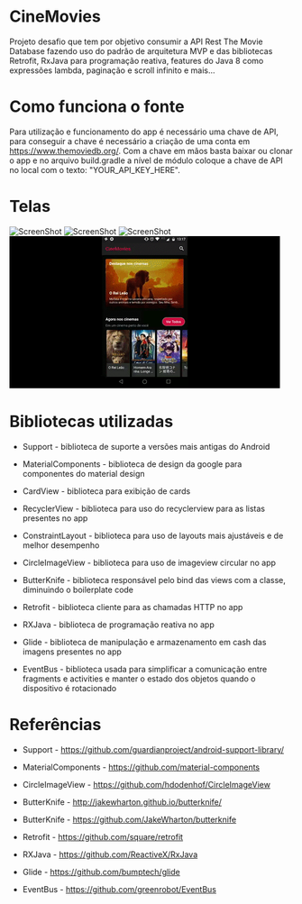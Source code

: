 # CineMovies
Projeto desafio que tem por objetivo consumir a API Rest The Movie Database fazendo uso do padrão de arquitetura MVP e das bibliotecas Retrofit, RxJava para programação reativa, features do Java 8 como expressões lambda, paginação e scroll infinito e mais...

# Como funciona o fonte
Para utilização e funcionamento do app é necessário uma chave de API, para conseguir a chave é necessário a criação de uma conta em https://www.themoviedb.org/.
Com a chave em mãos basta baixar ou clonar o app e no arquivo build.gradle a nível de módulo coloque a chave de API no local com o texto: "YOUR_API_KEY_HERE".

# Telas

![ScreenShot](https://raw.github.com/binmarques/CineMovies/master/art/movies.png)
![ScreenShot](https://raw.github.com/binmarques/CineMovies/master/art/movie_details.png)
![ScreenShot](https://raw.github.com/binmarques/CineMovies/master/art/all_movies.png)
![Movies Gif](art/my_gif.gif)

# Bibliotecas utilizadas 

* Support - biblioteca de suporte a versões mais antigas do Android

* MaterialComponents - biblioteca de design da google para componentes do material design 

* CardView - biblioteca para exibição de cards

* RecyclerView - biblioteca para uso do recyclerview para as listas presentes no app

* ConstraintLayout - biblioteca para uso de layouts mais ajustáveis e de melhor desempenho

* CircleImageView - biblioteca para uso de imageview circular no app

* ButterKnife - biblioteca responsável pelo bind das views com a classe, diminuindo o boilerplate code

* Retrofit - biblioteca cliente para as chamadas HTTP no app

* RXJava - biblioteca de programação reativa no app

* Glide - biblioteca de manipulação e armazenamento em cash das imagens presentes no app

* EventBus - biblioteca usada para simplificar a comunicação entre fragments e activities e manter o estado dos objetos quando o dispositivo é rotacionado

# Referências 

* Support - https://github.com/guardianproject/android-support-library/

* MaterialComponents - https://github.com/material-components

* CircleImageView - https://github.com/hdodenhof/CircleImageView

* ButterKnife - http://jakewharton.github.io/butterknife/

* ButterKnife - https://github.com/JakeWharton/butterknife

* Retrofit - https://github.com/square/retrofit

* RXJava - https://github.com/ReactiveX/RxJava

* Glide - https://github.com/bumptech/glide

* EventBus - https://github.com/greenrobot/EventBus
